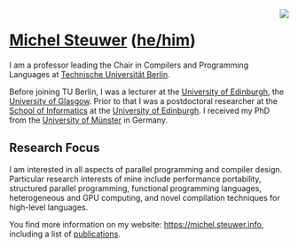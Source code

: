 <img align="right" src="https://github-readme-stats.vercel.app/api?username=Michel-Steuwer&count_private=true&include_all_commits=true"/>

# [Michel Steuwer](https://michel.steuwer.info) ([he/him](http://pronoun.is/he))

I am a professor leading the Chair in Compilers and Programming Languages at [Technische Universität Berlin](https://www.tu.berlin).

Before joining TU Berlin, I was a lecturer at the [University of Edinburgh](http://www.ed.ac.uk/), the [University of Glasgow](https://www.gla.ac.uk/). Prior to that I was a postdoctoral researcher at the [School of Informatics](http://www.inf.ed.ac.uk/) at the [University of Edinburgh](http://www.ed.ac.uk/). I received my PhD from the [University of Münster](http://www.wwu.de/en) in Germany.

## Research Focus
I am interested in all aspects of parallel programming and compiler design. Particular research interests of mine include performance portability, structured parallel programming, functional programming languages, heterogeneous and GPU computing, and novel compilation techniques for high-level languages.

You find more information on my website: https://michel.steuwer.info, including a list of [publications](https://michel.steuwer.info/publications/).
